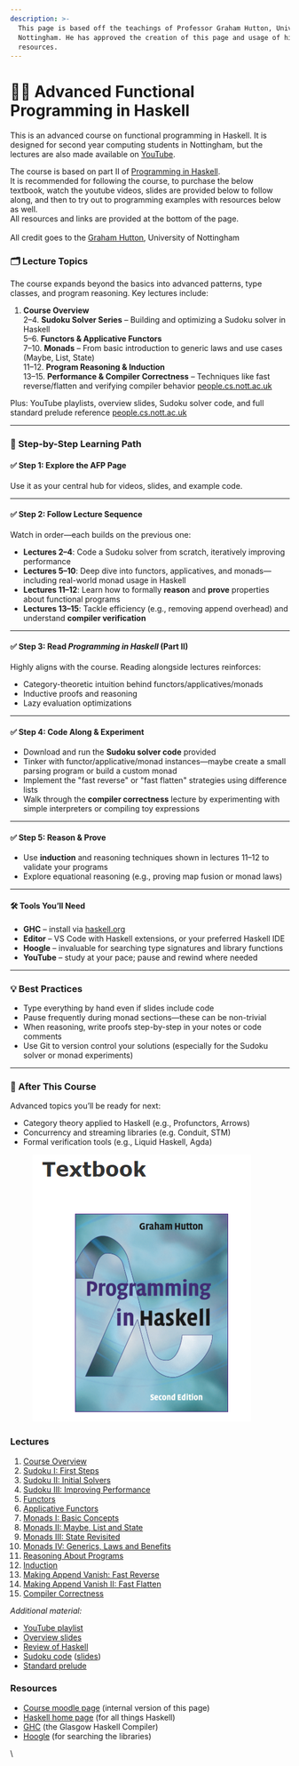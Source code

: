 ```yaml
---
description: >-
  This page is based off the teachings of Professor Graham Hutton, University of
  Nottingham. He has approved the creation of this page and usage of his
  resources.
---
```


# 🧑‍🎓 Advanced Functional Programming in Haskell

This is an advanced course on functional programming in Haskell. It is designed for second year computing students in Nottingham, but the lectures are also made available on [YouTube](http://tinyurl.com/haskell-notts2).

The course is based on part II of [Programming in Haskell](http://people.cs.nott.ac.uk/pszgmh/pih.html).\
It is recommended for following the course, to purchase the below textbook, watch the youtube videos, slides are provided below to follow along, and then to try out to programming examples with resources below as well. \
All resources and links are provided at the bottom of the page.\
\
All credit goes to the [Graham Hutton](https://people.cs.nott.ac.uk/pszgmh/), University of Nottingham

### 🗂️ Lecture Topics

The course expands beyond the basics into advanced patterns, type classes, and program reasoning. Key lectures include:

1. **Course Overview**\
   2–4. **Sudoku Solver Series** – Building and optimizing a Sudoku solver in Haskell\
   5–6. **Functors & Applicative Functors**\
   7–10. **Monads** – From basic introduction to generic laws and use cases (Maybe, List, State)\
   11–12. **Program Reasoning & Induction**\
   13–15. **Performance & Compiler Correctness** – Techniques like fast reverse/flatten and verifying compiler behavior [people.cs.nott.ac.uk](https://people.cs.nott.ac.uk/pszgmh/afp.html?utm_source=chatgpt.com)

Plus: YouTube playlists, overview slides, Sudoku solver code, and full standard prelude reference [people.cs.nott.ac.uk](https://people.cs.nott.ac.uk/pszgmh/afp.html?utm_source=chatgpt.com)

***

### 🔧 Step-by-Step Learning Path

#### ✅ Step 1: Explore the AFP Page

Use it as your central hub for videos, slides, and example code.

***

#### ✅ Step 2: Follow Lecture Sequence

Watch in order—each builds on the previous one:

* **Lectures 2–4**: Code a Sudoku solver from scratch, iteratively improving performance
* **Lectures 5–10**: Deep dive into functors, applicatives, and monads—including real-world monad usage in Haskell
* **Lectures 11–12**: Learn how to formally **reason** and **prove** properties about functional programs
* **Lectures 13–15**: Tackle efficiency (e.g., removing append overhead) and understand **compiler verification**

***

#### ✅ Step 3: Read _Programming in Haskell_ (Part II)

Highly aligns with the course. Reading alongside lectures reinforces:

* Category-theoretic intuition behind functors/applicatives/monads
* Inductive proofs and reasoning
* Lazy evaluation optimizations

***

#### ✅ Step 4: Code Along & Experiment

* Download and run the **Sudoku solver code** provided
* Tinker with functor/applicative/monad instances—maybe create a small parsing program or build a custom monad
* Implement the "fast reverse" or "fast flatten" strategies using difference lists
* Walk through the **compiler correctness** lecture by experimenting with simple interpreters or compiling toy expressions

***

#### ✅ Step 5: Reason & Prove

* Use **induction** and reasoning techniques shown in lectures 11–12 to validate your programs
* Explore equational reasoning (e.g., proving map fusion or monad laws)

***

#### 🛠 Tools You’ll Need

* **GHC** – install via [haskell.org](https://www.haskell.org)
* **Editor** – VS Code with Haskell extensions, or your preferred Haskell IDE
* **Hoogle** – invaluable for searching type signatures and library functions
* **YouTube** – study at your pace; pause and rewind where needed

***

### 💡 Best Practices

* Type everything by hand even if slides include code
* Pause frequently during monad sections—these can be non-trivial
* When reasoning, write proofs step-by-step in your notes or code comments
* Use Git to version control your solutions (especially for the Sudoku solver or monad experiments)

***

### 🌱 After This Course

Advanced topics you’ll be ready for next:

* Category theory applied to Haskell (e.g., Profunctors, Arrows)
* Concurrency and streaming libraries (e.g. Conduit, STM)
* Formal verification tools (e.g., Liquid Haskell, Agda)



<figure><img src="../../../.gitbook/assets/image (4).png" alt=""><figcaption></figcaption></figure>

### Lectures

1. [Course Overview](https://youtu.be/V1FamhjNVcs)
2. [Sudoku I: First Steps](https://youtu.be/6jKiCHuUb44)
3. [Sudoku II: Initial Solvers](https://youtu.be/06nd2-N2FOA)
4. [Sudoku III: Improving Performance](https://youtu.be/bK1z1Ps0wzc)
5. [Functors](https://youtu.be/FDIwb1lVi9U)
6. [Applicative Functors](https://youtu.be/8oVHISjS3wI)
7. [Monads I: Basic Concepts](https://youtu.be/NBO6kN7JEAw)
8. [Monads II: Maybe, List and State](https://youtu.be/9injd7JE6vU)
9. [Monads III: State Revisited](https://youtu.be/CFNaCAOcykk)
10. [Monads IV: Generics, Laws and Benefits](https://youtu.be/D2dxk7NMb9g)
11. [Reasoning About Programs](https://youtu.be/GfWjhVywdTs)
12. [Induction](https://youtu.be/_Vg10FD5ULk)
13. [Making Append Vanish: Fast Reverse](https://youtu.be/9yJFmoUo200)
14. [Making Append Vanish II: Fast Flatten](https://youtu.be/aenrh3nS-P8)
15. [Compiler Correctness](https://youtu.be/Obqxx94l6CU)

_Additional material:_

* [YouTube playlist](http://tinyurl.com/haskell-notts2)
* [Overview slides](http://people.cs.nott.ac.uk/pszgmh/AFP-intro.pdf)
* [Review of Haskell](http://people.cs.nott.ac.uk/pszgmh/PGP-review.pdf)
* [Sudoku code](http://people.cs.nott.ac.uk/pszgmh/sudoku.lhs) ([slides](http://people.cs.nott.ac.uk/pszgmh/sudoku.ppt))
* [Standard prelude](http://people.cs.nott.ac.uk/pszgmh/prelude-new.pdf)

### Resources

* [Course moodle page](https://moodle.nottingham.ac.uk/course/view.php?id=136231) (internal version of this page)
* [Haskell home page](http://www.haskell.org/) (for all things Haskell)
* [GHC](http://haskell.org/downloads/) (the Glasgow Haskell Compiler)
* [Hoogle](http://www.haskell.org/hoogle/) (for searching the libraries)

\
